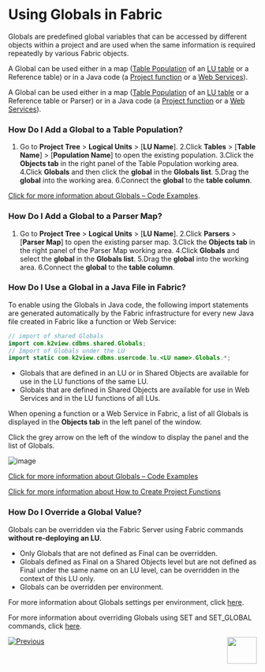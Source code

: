 # Using Globals in Fabric

Globals are predefined global variables that can be accessed by different objects within a project and are used when the same information is required repeatedly by various Fabric objects. 

<web>

A Global can be used either in a map ([Table Population](/articles/07_table_population/01_table_population_overview.md) of an [LU table](/articles/06_LU_tables/01_LU_tables_overview.md) or a Reference table) or in a Java code (a [Project function](/articles/07_table_population/08_project_functions.md) or a [Web Services](/articles/15_web_services_and_graphit/01_web_services_overview.md)).

</web>

<studio>

A Global can be used either in a map ([Table Population](/articles/07_table_population/01_table_population_overview.md) of an [LU table](/articles/06_LU_tables/01_LU_tables_overview.md) or a Reference table or Parser) or in a Java code (a [Project function](/articles/07_table_population/08_project_functions.md) or a [Web Services](/articles/15_web_services_and_graphit/01_web_services_overview.md)).

### How Do I Add a Global to a Table Population?

1.	Go to **Project Tree** > **Logical Units** > [**LU Name**]. 
  2.Click **Tables** > [**Table Name**] > [**Population Name**] to open the existing population.
  3.Click the **Objects tab** in the right panel of the Table Population working area.
  4.Click **Globals** and then click the **global** in the **Globals list**.
  5.Drag the **global** into the working area.
  6.Connect the **global** to the **table column**.

[Click for more information about Globals – Code Examples](/articles/08_globals/04_globals_code_examples.md).

### How Do I Add a Global to a Parser Map?
1.	Go to **Project Tree** > **Logical Units** > [**LU Name**].
  2.Click **Parsers** > [**Parser Map**] to open the existing parser map.
  3.Click the **Objects tab** in the right panel of the Parser Map working area.
  4.Click **Globals** and select the **global** in the **Globals list**.
  5.Drag the **global** into the working area.
  6.Connect the **global** to the **table column**.

</studio>

### How Do I Use a Global in a Java File in Fabric?
To enable using the Globals in Java code, the following import statements are generated automatically by the Fabric infrastructure for every new Java file created in Fabric like a function or Web Service: 

~~~java
// import of shared Globals
import com.k2view.cdbms.shared.Globals; 
// Import of Globals under the LU
import static com.k2view.cdbms.usercode.lu.<LU name>.Globals.*;
~~~



* Globals that are defined in an LU or in Shared Objects are available for use in the LU functions of the same LU.
* Globals that are defined in Shared Objects are available for use in Web Services and in the LU functions of all LUs.

<studio>

When opening a function or a Web Service in Fabric, a list of all Globals is displayed in the **Objects tab** in the left panel of the window. 

Click the grey arrow on the left of the window to display the panel and the list of Globals.

![image](images/08_02_01_list_of_Globals.png)

</studio>

[Click for more information about Globals – Code Examples](/articles/08_globals/04_globals_code_examples.md)

[Click for more information about How to Create Project Functions](/articles/07_table_population/10_creating_a_project_function.md)

### How Do I Override a Global Value?
Globals can be overridden via the Fabric Server using Fabric commands **without re-deploying an LU**.
* Only Globals that are not defined as Final can be overridden.  
* Globals defined as Final on a Shared Objects level but are not defined as Final under the same name on an LU level, can be overridden in the context of this LU only.
* Globals can be overridden per environment. 

For more information about Globals settings per environment, click [here](/articles/25_environments/02_create_new_environment.md).

For more information about overriding Globals using SET and SET_GLOBAL commands, click [here](/articles/08_globals/03_set_globals.md). 

[![Previous](/articles/images/Previous.png)](/articles/08_globals/01_globals_overview.md)[<img align="right" width="60" height="54" src="/articles/images/Next.png">](/articles/08_globals/03_set_globals.md)
